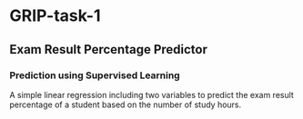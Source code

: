 # GRIP-task-1

## Exam Result Percentage Predictor

### Prediction using Supervised Learning

A simple linear regression including two variables to predict the exam result percentage of a student based on the number of study hours.

